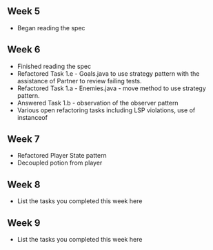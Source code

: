## Week 5

- Began reading the spec

## Week 6

- Finished reading the spec
- Refactored Task 1.e - Goals.java to use strategy pattern with the assistance of Partner to review failing tests.
- Refactored Task 1.a - Enemies.java - move method to use strategy pattern.
- Answered Task 1.b - observation of the observer pattern
- Various open refactoring tasks including LSP violations, use of instanceof


## Week 7

- Refactored Player State pattern
- Decoupled potion from player

## Week 8

- List the tasks you completed this week here

## Week 9

- List the tasks you completed this week here
